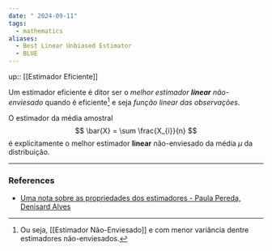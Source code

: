 ```yaml
---
date: " 2024-09-11"
tags:
  - mathematics
aliases:
  - Best Linear Unbiased Estimator
  - BLUE
---
```


up:: [[Estimador Eficiente]]

Um estimador eficiente é ditor ser o *melhor estimador **linear** não-enviesado* quando é eficiente[^1] e seja *função linear das observações*.

O estimador da média amostral
$$
\bar{X} = \sum \frac{X_{i}}{n}
$$
é explicitamente o melhor estimador **linear** não-enviesado da média $\mu$ da distribuição.

---
### References
- [Uma nota sobre as propriedades dos estimadores - Paula Pereda, Denisard Alves](https://edisciplinas.usp.br/pluginfile.php/3043641/mod_resource/content/1/PROPRIEDADES%20DOS%20ESTIMADORES.pdf)

[^1]: Ou seja, [[Estimador Não-Enviesado]] e com menor variância dentre estimadores não-enviesados.